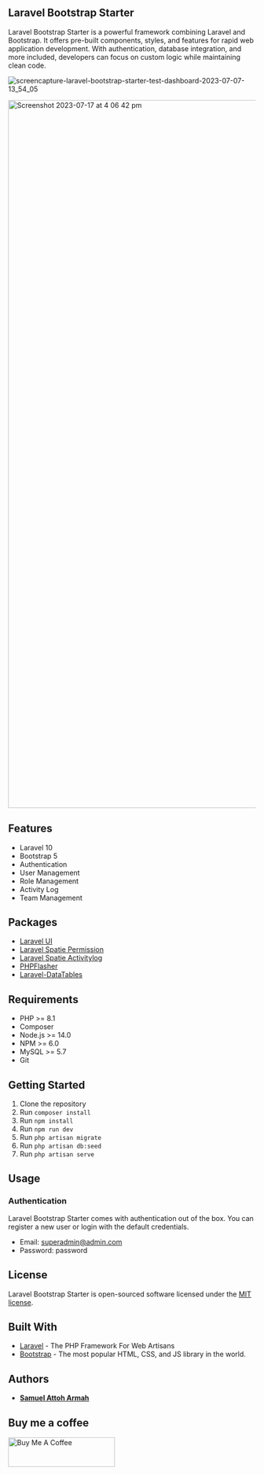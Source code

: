 ## Laravel Bootstrap Starter

Laravel Bootstrap Starter is a powerful framework combining Laravel and Bootstrap. It offers pre-built components, styles, and features for rapid web application development. With authentication, database integration, and more included, developers can focus on custom logic while maintaining clean code.

![screencapture-laravel-bootstrap-starter-test-dashboard-2023-07-07-13_54_05](https://github.com/iteearmah/laravel-bootstrap-starter/assets/13051277/d4e7da72-4634-42f9-93dd-ae0334f4860a)

<img width="1440" alt="Screenshot 2023-07-17 at 4 06 42 pm" src="https://github.com/iteearmah/laravel-bootstrap-starter/assets/13051277/f13d4cf8-bfe0-41ea-8472-95574b6ecd2a">



## Features

- Laravel 10
- Bootstrap 5
- Authentication
- User Management
- Role Management
- Activity Log
- Team Management

## Packages

- [Laravel UI](https://github.com/laravel/ui)
- [Laravel Spatie Permission](https://github.com/spatie/laravel-permission)
- [Laravel Spatie Activitylog](https://github.com/spatie/laravel-activitylog)
- [PHPFlasher](https://github.com/php-flasher/flasher-laravel)
- [Laravel-DataTables](https://github.com/yajra/laravel-datatables)

## Requirements

- PHP >= 8.1
- Composer
- Node.js >= 14.0
- NPM >= 6.0
- MySQL >= 5.7
- Git

## Getting Started

1. Clone the repository
2. Run `composer install`
3. Run `npm install`
4. Run `npm run dev`
5. Run `php artisan migrate`
6. Run `php artisan db:seed`
7. Run `php artisan serve`

## Usage

### Authentication

Laravel Bootstrap Starter comes with authentication out of the box. You can register a new user or login with the default credentials.

- Email: superadmin@admin.com
- Password: password


## License

Laravel Bootstrap Starter is open-sourced software licensed under the [MIT license](https://opensource.org/licenses/MIT).

## Built With

- [Laravel](https://laravel.com/) - The PHP Framework For Web Artisans
- [Bootstrap](https://getbootstrap.com/) - The most popular HTML, CSS, and JS library in the world.

## Authors

- **[Samuel Attoh Armah](https://github.com/iteearmah)**

## Buy me a coffee

<a href="https://www.buymeacoffee.com/iteearmah" target="_blank"><img src="https://cdn.buymeacoffee.com/buttons/v2/default-yellow.png" alt="Buy Me A Coffee" height="60px" width="217px"></a>

